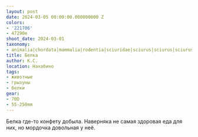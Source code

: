 ```yaml
---
layout: post
date: 2024-03-05 00:00:00.000000000 Z
colors:
- '221706'
- 47290e
shoot_date: 2024-03-01
taxonomy:
- animalia|chordata|mammalia|rodentia|sciuridae|sciurus|sciurus|sciurus vulgaris
title: Белка
author: К.С.
location: Нахабино
tags:
- животные
- грызуны
- белки
gear:
- 70D
- 55-250mm
---
```

Белка где-то конфету добыла. Наверняка не самая здоровая еда для них, но мордочка довольная у неё.

